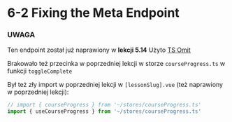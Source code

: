 # 6-2 Fixing the Meta Endpoint

### UWAGA
Ten endpoint został już naprawiony w **lekcji 5.14**
Użyto [TS Omit](https://www.typescriptlang.org/docs/handbook/utility-types.html#omittype-keys)

Brakowało też przecinka w poprzedniej lekcji w storze `courseProgress.ts` w funkcji `toggleComplete`

Był też zły import w poprzedniej lekcji w `[lessonSlug].vue` (też naprawiony w poprzedniej lekcji):
```ts
// import { courseProgress } from '~/stores/courseProgress.ts'
import { useCourseProgress } from '~/stores/courseProgress.ts'
```
